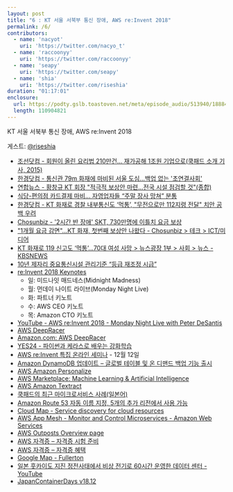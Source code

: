 ```yaml
---
layout: post
title: "6 : KT 서울 서북부 통신 장애, AWS re:Invent 2018"
permalink: /6/
contributors:
  - name: 'nacyot'
    uri: 'https://twitter.com/nacyo_t'
  - name: 'raccoonyy'
    uri: 'https://twitter.com/raccoonyy'
  - name: 'seapy'
    uri: 'https://twitter.com/seapy'
  - name: 'shia'
    uri: 'https://twitter.com/riseshia'
duration: "01:17:01"
enclosure:
  url: https://podty.gslb.toastoven.net/meta/episode_audio/513940/188843_1543768077148.mp3
  length: 110904821
---
```


KT 서울 서북부 통신 장애, AWS re:Invent 2018

게스트: [@riseshia](https://twitter.com/riseshia)

* [조선닷컴 - 회원이 올린 요리법 210만건… 재가공해 1조원 기업으로(쿡패드 소개 기사, 2015)](http://news.chosun.com/site/data/html_dir/2015/09/25/2015092500305.html)
* [한경닷컴 - 통신관 79m 화재에 마비된 서울 도심…백업 없는 '초연결사회'](http://news.hankyung.com/article/2018112507221)
* [연합뉴스 - 황창규 KT 회장 "적극적 보상안 마련…전국 시설 점검할 것"(종합)](https://www.yna.co.kr/view/AKR20181125019551017)
* [식당-편의점 카드결제 마비… 자영업자들 “주말 장사 망쳐” 분통](http://news.donga.com/3/all/20181126/93025755/1)
* [한경닷컴 - KT 화재로 경찰 내부통신도 ‘먹통’, "무전으로만 112지령 전달" 치안 공백 우려](http://news.hankyung.com/article/201811259842i)
* [Chosunbiz - '2시간 반 장애' SKT, 730만명에 이틀치 요금 보상](http://biz.chosun.com/site/data/html_dir/2018/04/09/2018040900028.html)
* ["1개월 요금 감면"…KT 화재, 첫번째 보상안 나왔다 - Chosunbiz > 테크 > ICT/미디어](http://biz.chosun.com/site/data/html_dir/2018/11/25/2018112501644.html)
* [KT 화재로 119 신고도 ‘먹통’…70대 여성 사망 > 뉴스광장 1부 > 사회 > 뉴스 - KBSNEWS](http://news.kbs.co.kr/news/view.do?ncd=4082268&ref=A)
* [10년 제자리 중요통신시설 관리기준 “등급 재조정 시급”](http://www.ddaily.co.kr/news/article.html?no=175389)
* [re:Invent 2018 Keynotes](https://reinvent.awsevents.com/learn/keynotes/)
  * 일: 미드나잇 매드네스(Midnight Madness)
  * 월: 먼데이 나이트 라이브(Monday Night Live)
  * 화: 파트너 키노트
  * 수: AWS CEO 키노트
  * 목: Amazon CTO 키노트
* [YouTube - AWS re:Invent 2018 - Monday Night Live with Peter DeSantis](https://www.youtube.com/watch?v=mDNHK-SzXEM)
* [AWS DeepRacer](https://aws.amazon.com/ko/deepracer/)
* [Amazon.com: AWS DeepRacer](https://www.amazon.com/dp/B07JMHRKQG)
* [YES24 - 파이썬과 케라스로 배우는 강화학습](http://www.yes24.com/24/goods/44136413?scode=032&OzSrank=1)
* [AWS re:Invent 특집 온라인 세미나](https://pages.awscloud.com/reinvent-recap-2018-kr.html) - 12월 12일
* [Amazon DynamoDB 업데이트 – 글로벌 테이블 및 온 디맨드 백업 기능 출시](https://aws.amazon.com/ko/blogs/korea/new-for-amazon-dynamodb-global-tables-and-on-demand-backup/)
* [AWS Amazon Personalize](https://aws.amazon.com/ko/personalize/)
* [AWS Marketplace: Machine Learning & Artificial Intelligence](https://aws.amazon.com/marketplace/solutions/machinelearning/)
* [AWS Amazon Textract](https://aws.amazon.com/ko/textract/)
* [쿡패드의 최근 마이크로서비스 사례(일본어)](https://techlife.cookpad.com/entry/2016/03/16/100043)
* [Amazon Route 53 자동 이름 지정, 5개의 추가 리전에서 사용 가능](https://aws.amazon.com/ko/about-aws/whats-new/2018/09/amazon-route-53-auto-naming-available-in-five-additional-AWS-regions/)
* [Cloud Map - Service discovery for cloud resources](https://aws.amazon.com/ko/cloud-map/)
* [AWS App Mesh - Monitor and Control Microservices - Amazon Web Services](https://aws.amazon.com/ko/app-mesh/)
* [AWS Outposts Overview page](https://aws.amazon.com/ko/outposts/)
* [AWS 자격증 – 자격증 시험 준비](https://aws.amazon.com/ko/certification/certification-prep/)
* [AWS 자격증 – 자격증 혜택](https://aws.amazon.com/ko/certification/benefits/)
* [Google Map - Fullerton](https://www.google.com/maps/@33.8890866,-117.9221613,12z)
* [일본 훗카이도 지진 정전사태에서 비상 전기로 60시간 운영한 데이터 센터 - YouTube](https://www.youtube.com/watch?v=IPi-ed1amOA)
* [JapanContainerDays v18.12](https://containerdays.jp/)
